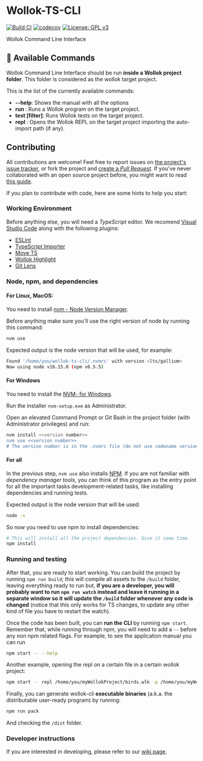 # Wollok-TS-CLI

[![Build CI](https://github.com/uqbar-project/wollok-ts-cli/actions/workflows/ci.yml/badge.svg)](https://github.com/uqbar-project/wollok-ts-cli/actions/workflows/ci.yml) [![codecov](https://codecov.io/gh/uqbar-project/wollok-ts-cli/graph/badge.svg?token=rpJA6VlVJo)](https://codecov.io/gh/uqbar-project/wollok-ts-cli) [![License: GPL v3](https://img.shields.io/badge/License-GPLv3-blue.svg)](https://www.gnu.org/licenses/gpl-3.0)

Wollok Command Line Interface

## 🔧 Available Commands

Wollok Command Line Interface should be run **inside a Wollok project folder**. This folder is considered as the wollok target project.

This is the list of the currently available commands:

- **--help**: Shows the manual with all the options
- **run <program>**: Runs a Wollok program on the target project.
- **test \[filter\]**: Runs Wollok tests on the target project.
- **repl <auto-import>**: Opens the Wollok REPL on the target project importing the auto-import path (if any).

## Contributing

All contributions are welcome! Feel free to report issues on [the project's issue tracker](https://github.com/uqbar-project/wollok-ts-cli/issues), or fork the project and [create a *Pull Request*](https://help.github.com/articles/creating-a-pull-request-from-a-fork/). If you've never collaborated with an open source project before, you might want to read [this guide](https://akrabat.com/the-beginners-guide-to-contributing-to-a-github-project/).

If you plan to contribute with code, here are some hints to help you start:


### Working Environment

Before anything else, you will need a *TypeScript* editor. We recomend [Visual Studio Code](https://code.visualstudio.com/) along with the following plugins:

- [ESLint](https://marketplace.visualstudio.com/items?itemName=dbaeumer.vscode-eslint)
- [TypeScript Importer](https://marketplace.visualstudio.com/items?itemName=pmneo.tsimporter)
- [Move TS](https://marketplace.visualstudio.com/items?itemName=stringham.move-ts)
- [Wollok Highlight](https://marketplace.visualstudio.com/items?itemName=uqbar.wollok-highlight)
- [Git Lens](https://marketplace.visualstudio.com/items?itemName=eamodio.gitlens)

### Node, npm, and dependencies

#### For Linux, MacOS:

You need to install [nvm - Node Version Manager](https://github.com/nvm-sh/nvm).

Before anything make sure you'll use the right version of node by running this command:

```bash
nvm use
```

Expected output is the node version that will be used, for example:

```bash
Found '/home/you/wollok-ts-cli/.nvmrc' with version <lts/gallium>
Now using node v16.15.0 (npm v8.5.5)
```

#### For Windows

You need to install the [NVM- for Windows](https://github.com/coreybutler/nvm-windows).

Run the installer `nvm-setup.exe` as Administrator.

Open an elevated Command Prompt or Git Bash in the project folder (with Administrator privileges) and run:

```bash
nvm install <<version number>>
nvm use <<version number>>
# The version number is in the .nvmrc file (do not use codename version e.g. lts/gallium, in Windows you have to use the equivalent version number e.g. 16.15.0)
```

#### For all

In the previous step, `nvm use` also installs [NPM](https://www.npmjs.com/). If you are not familiar with *dependency manager tools*, you can think of this program as the entry point for all the important tasks development-related tasks, like installing dependencies and running tests.


Expected output is the node version that will be used:
```bash
node -v
```
So now you need to use npm to install dependencies:

```bash
# This will install all the project dependencies. Give it some time.
npm install
```


### Running and testing

After that, you are ready to start working. You can build the project by running `npm run build`; this will compile all assets to the `/build` folder, leaving everything ready to run but, **if you are a developer, you will probably want to run `npm run watch` instead and leave it running in a separate window so it will update the `/build` folder whenever any code is changed** (notice that this only works for TS changes, to update any other kind of file you have to restart the watch).

Once the code has been built, you can **run the CLI** by running `npm start`. Remember that, while running through npm, you will need to add a `--` before any non npm related flags. For example, to see the application manual you can run

```bash
npm start -- --help
```

Another example, opening the repl on a certain file in a certain wollok project:

```bash
npm start -- repl /home/you/myWollokProject/birds.wlk -p /home/you/myWollokProject/
```

Finally, you can generate wollok-cli **executable binaries** (a.k.a. the distributable user-ready program) by running:

```bash
npm run pack
```

And checking the `/dist` folder.

### Developer instructions

If you are interested in developing, please refer to our [wiki page](https://github.com/uqbar-project/wollok-ts-cli/wiki).
